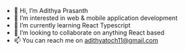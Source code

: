 - 👋 Hi, I’m Adithya Prasanth
- 👀 I’m interested in web & mobile application development
- 🌱 I’m currently learning React Typescript
- 💞️ I’m looking to collaborate on anything React based
- 📫 You can reach me on adithyatoch11@gmail.com

<!---
adithyay19/adithyay19 is a ✨ special ✨ repository because its `README.md` (this file) appears on your GitHub profile.
You can click the Preview link to take a look at your changes.
--->
